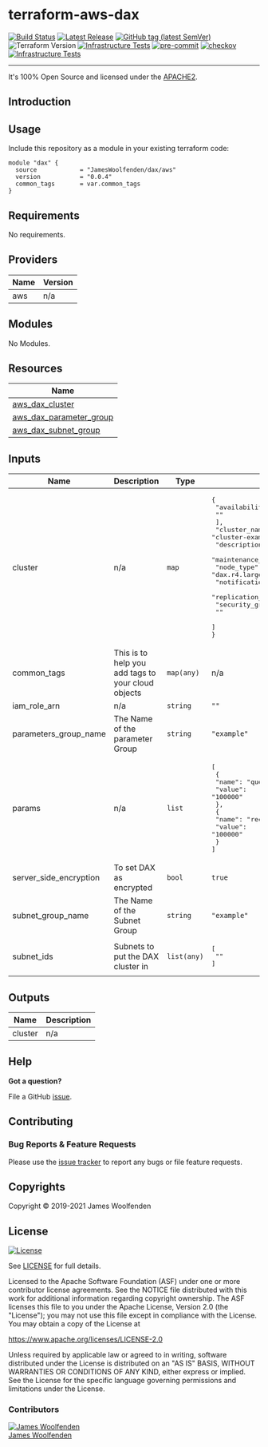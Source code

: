 # terraform-aws-dax

[![Build Status](https://github.com/JamesWoolfenden/terraform-aws-dax/workflows/Verify%20and%20Bump/badge.svg?branch=master)](https://github.com/JamesWoolfenden/terraform-aws-dax)
[![Latest Release](https://img.shields.io/github/release/JamesWoolfenden/terraform-aws-dax.svg)](https://github.com/JamesWoolfenden/terraform-aws-dax/releases/latest)
[![GitHub tag (latest SemVer)](https://img.shields.io/github/tag/JamesWoolfenden/terraform-aws-apigateway.svg?label=latest)](https://github.com/JamesWoolfenden/terraform-aws-apigateway/releases/latest)
![Terraform Version](https://img.shields.io/badge/tf-%3E%3D0.14.0-blue.svg)
[![Infrastructure Tests](https://www.bridgecrew.cloud/badges/github/JamesWoolfenden/terraform-aws-apigateway/cis_aws)](https://www.bridgecrew.cloud/link/badge?vcs=github&fullRepo=JamesWoolfenden%2Fterraform-aws-apigateway&benchmark=CIS+AWS+V1.2)
[![pre-commit](https://img.shields.io/badge/pre--commit-enabled-brightgreen?logo=pre-commit&logoColor=white)](https://github.com/pre-commit/pre-commit)
[![checkov](https://img.shields.io/badge/checkov-verified-brightgreen)](https://www.checkov.io/)
[![Infrastructure Tests](https://www.bridgecrew.cloud/badges/github/jameswoolfenden/terraform-aws-apigateway/general)](https://www.bridgecrew.cloud/link/badge?vcs=github&fullRepo=JamesWoolfenden%2Fterraform-aws-apigateway&benchmark=INFRASTRUCTURE+SECURITY)

---

It's 100% Open Source and licensed under the [APACHE2](LICENSE).

## Introduction

## Usage

Include this repository as a module in your existing terraform code:

```hcl
module "dax" {
  source            = "JamesWoolfenden/dax/aws"
  version           = "0.0.4"
  common_tags       = var.common_tags
}
```

<!-- BEGINNING OF PRE-COMMIT-TERRAFORM DOCS HOOK -->
## Requirements

No requirements.

## Providers

| Name | Version |
|------|---------|
| aws | n/a |

## Modules

No Modules.

## Resources

| Name |
|------|
| [aws_dax_cluster](https://registry.terraform.io/providers/hashicorp/aws/latest/docs/resources/dax_cluster) |
| [aws_dax_parameter_group](https://registry.terraform.io/providers/hashicorp/aws/latest/docs/resources/dax_parameter_group) |
| [aws_dax_subnet_group](https://registry.terraform.io/providers/hashicorp/aws/latest/docs/resources/dax_subnet_group) |

## Inputs

| Name | Description | Type | Default | Required |
|------|-------------|------|---------|:--------:|
| cluster | n/a | `map` | <pre>{<br>  "availability_zones": [<br>    ""<br>  ],<br>  "cluster_name": "cluster-example",<br>  "description": "Test DAX cluster",<br>  "maintenance_window": "sun:05:00-sun:09:00",<br>  "node_type": "dax.r4.large",<br>  "notification_topic_arn": "",<br>  "replication_factor": 1,<br>  "security_group_ids": [<br>    ""<br>  ]<br>}</pre> | no |
| common\_tags | This is to help you add tags to your cloud objects | `map(any)` | n/a | yes |
| iam\_role\_arn | n/a | `string` | `""` | no |
| parameters\_group\_name | The Name of the parameter Group | `string` | `"example"` | no |
| params | n/a | `list` | <pre>[<br>  {<br>    "name": "query-ttl-millis",<br>    "value": "100000"<br>  },<br>  {<br>    "name": "record-ttl-millis",<br>    "value": "100000"<br>  }<br>]</pre> | no |
| server\_side\_encryption | To set DAX as encrypted | `bool` | `true` | no |
| subnet\_group\_name | The Name of the Subnet Group | `string` | `"example"` | no |
| subnet\_ids | Subnets to put the DAX cluster in | `list(any)` | <pre>[<br>  ""<br>]</pre> | no |

## Outputs

| Name | Description |
|------|-------------|
| cluster | n/a |
<!-- END OF PRE-COMMIT-TERRAFORM DOCS HOOK -->

## Help

**Got a question?**

File a GitHub [issue](https://github.com/JamesWoolfenden/terraform-dynamodb/issues).

## Contributing

### Bug Reports & Feature Requests

Please use the [issue tracker](https://github.com/JamesWoolfenden/terraform-dynamodb/issues) to report any bugs or file feature requests.

## Copyrights

Copyright © 2019-2021 James Woolfenden

## License

[![License](https://img.shields.io/badge/License-Apache%202.0-blue.svg)](https://opensource.org/licenses/Apache-2.0)

See [LICENSE](LICENSE) for full details.

Licensed to the Apache Software Foundation (ASF) under one
or more contributor license agreements. See the NOTICE file
distributed with this work for additional information
regarding copyright ownership. The ASF licenses this file
to you under the Apache License, Version 2.0 (the
"License"); you may not use this file except in compliance
with the License. You may obtain a copy of the License at

<https://www.apache.org/licenses/LICENSE-2.0>

Unless required by applicable law or agreed to in writing,
software distributed under the License is distributed on an
"AS IS" BASIS, WITHOUT WARRANTIES OR CONDITIONS OF ANY
KIND, either express or implied. See the License for the
specific language governing permissions and limitations
under the License.

### Contributors

[![James Woolfenden][jameswoolfenden_avatar]][jameswoolfenden_homepage]<br/>[James Woolfenden][jameswoolfenden_homepage]

[jameswoolfenden_homepage]: https://github.com/jameswoolfenden
[jameswoolfenden_avatar]: https://github.com/jameswoolfenden.png?size=150
[github]: https://github.com/jameswoolfenden
[linkedin]: https://www.linkedin.com/in/jameswoolfenden/
[twitter]: https://twitter.com/JimWoolfenden
[share_twitter]: https://twitter.com/intent/tweet/?text=Build+Harness&url=https://github.com/JamesWoolfenden/terraform-dynamodb
[share_linkedin]: https://www.linkedin.com/shareArticle?mini=true&title=Build+Harness&url=https://github.com/JamesWoolfenden/terraform-dynamodb
[share_reddit]: https://reddit.com/submit/?url=https://github.com/JamesWoolfenden/terraform-dynamodb
[share_facebook]: https://facebook.com/sharer/sharer.php?u=https://github.com/JamesWoolfenden/terraform-dynamodb
[share_email]: mailto:?subject=terraform-dynamodb&body=https://github.com/JamesWoolfenden/terraform-dynamodb
